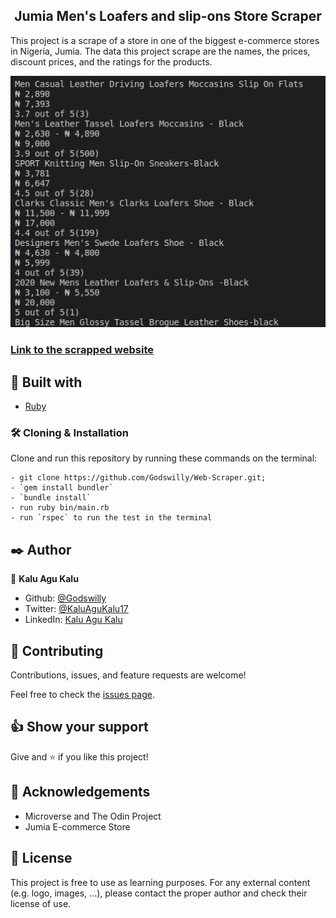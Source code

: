 <h2 align="center">Jumia Men's Loafers and slip-ons Store Scraper</h2>

This project is a scrape of a store in one of the biggest e-commerce stores in Nigeria, Jumia. The data this project scrape are the names, the prices, discount prices, and the ratings for the products.

![screenshot](assets/Screenshot_new.png)

### [Link to the scrapped website](https://www.jumia.com.ng/mens-loafers-slip-ons/)

## 🔧 Built with<a name = "built_using"></a>

- [Ruby](https://www.ruby-lang.org/)

### 🛠 Cloning & Installation <a name = "installing"></a>

Clone and run this repository by running these commands on the terminal:

```
- git clone https://github.com/Godswilly/Web-Scraper.git;
- `gem install bundler`
- `bundle install`
- run ruby bin/main.rb
- run `rspec` to run the test in the terminal
```


## ✒️ Author <a name = "author"></a>

👤 **Kalu Agu Kalu**

- Github: [@Godswilly](https://github.com/Godswilly)
- Twitter: [@KaluAguKalu17](https://twitter.com/KaluAguKalu17)
- LinkedIn: [Kalu Agu Kalu](https://www.linkedin.com/in/kalu-agu-kalu/)

## 🤝 Contributing

Contributions, issues, and feature requests are welcome!

Feel free to check the [issues page](https://github.com/Godswilly/Web-Scraper/issues).

## 👍 Show your support

Give and ⭐️ if you like this project!

## 📝 Acknowledgements

- Microverse and The Odin Project
- Jumia E-commerce Store

## 📝 License

This project is free to use as learning purposes. For any external content (e.g. logo, images, ...), please contact the proper author and check their license of use.
